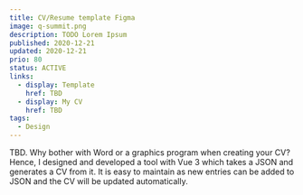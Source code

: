 ```yaml
---
title: CV/Resume template Figma
image: q-summit.png
description: TODO Lorem Ipsum
published: 2020-12-21
updated: 2020-12-21
prio: 80
status: ACTIVE
links:
  - display: Template
    href: TBD
  - display: My CV
    href: TBD
tags:
  - Design
---
```


TBD. Why bother with Word or a graphics program when creating your CV? Hence, I designed and developed a tool with Vue 3 which takes a JSON and generates a CV from it. It is easy to maintain as new entries can be added to JSON and the CV will be updated automatically.
